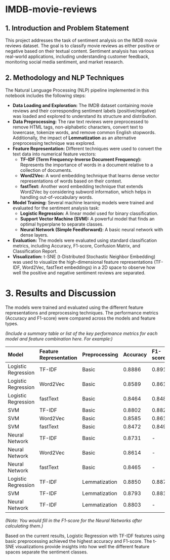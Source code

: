 # IMDB-movie-reviews
## 1. Introduction and Problem Statement

This project addresses the task of sentiment analysis on the IMDB movie reviews dataset. The goal is to classify movie reviews as either positive or negative based on their textual content. Sentiment analysis has various real-world applications, including understanding customer feedback, monitoring social media sentiment, and market research.

## 2. Methodology and NLP Techniques

The Natural Language Processing (NLP) pipeline implemented in this notebook includes the following steps:

*   **Data Loading and Exploration:** The IMDB dataset containing movie reviews and their corresponding sentiment labels (positive/negative) was loaded and explored to understand its structure and distribution.
*   **Data Preprocessing:** The raw text reviews were preprocessed to remove HTML tags, non-alphabetic characters, convert text to lowercase, tokenize words, and remove common English stopwords. Additionally, the impact of **Lemmatization** as an alternative preprocessing technique was explored.
*   **Feature Representation:** Different techniques were used to convert the text data into numerical feature vectors:
    *   **TF-IDF (Term Frequency-Inverse Document Frequency):** Represents the importance of words in a document relative to a collection of documents.
    *   **Word2Vec:** A word embedding technique that learns dense vector representations of words based on their context.
    *   **fastText:** Another word embedding technique that extends Word2Vec by considering subword information, which helps in handling out-of-vocabulary words.
*   **Model Training:** Several machine learning models were trained and evaluated for the sentiment analysis task:
    *   **Logistic Regression:** A linear model used for binary classification.
    *   **Support Vector Machine (SVM):** A powerful model that finds an optimal hyperplane to separate classes.
    *   **Neural Network (Simple Feedforward):** A basic neural network with dense layers.
*   **Evaluation:** The models were evaluated using standard classification metrics, including Accuracy, F1-score, Confusion Matrix, and Classification Report.
*   **Visualization:** t-SNE (t-Distributed Stochastic Neighbor Embedding) was used to visualize the high-dimensional feature representations (TF-IDF, Word2Vec, fastText embeddings) in a 2D space to observe how well the positive and negative sentiment reviews are separated.

# 3. Results and Discussion

The models were trained and evaluated using the different feature representations and preprocessing techniques. The performance metrics (Accuracy and F1-score) were compared across the models and feature types.

*(Include a summary table or list of the key performance metrics for each model and feature combination here. For example:)*

| Model               | Feature Representation | Preprocessing   | Accuracy | F1-score |
| :------------------ | :--------------------- | :-------------- | :------- | :------- |
| Logistic Regression | TF-IDF                 | Basic           | 0.8886   | 0.8910   |
| Logistic Regression | Word2Vec               | Basic           | 0.8589   | 0.8612   |
| Logistic Regression | fastText               | Basic           | 0.8464   | 0.8486   |
| SVM                 | TF-IDF                 | Basic           | 0.8802   | 0.8825   |
| SVM                 | Word2Vec               | Basic           | 0.8585   | 0.8612   |
| SVM                 | fastText               | Basic           | 0.8472   | 0.8495   |
| Neural Network      | TF-IDF                 | Basic           | 0.8731   | -        |
| Neural Network      | Word2Vec               | Basic           | 0.8614   | -        |
| Neural Network      | fastText               | Basic           | 0.8465   | -        |
| Logistic Regression | TF-IDF                 | Lemmatization   | 0.8850   | 0.8874   |
| SVM                 | TF-IDF                 | Lemmatization   | 0.8793   | 0.8815   |
| Neural Network      | TF-IDF                 | Lemmatization   | 0.8803   | -        |
*(Note: You would fill in the F1-score for the Neural Networks after calculating them.)*

Based on the current results, Logistic Regression with TF-IDF features using basic preprocessing achieved the highest accuracy and F1-score. The t-SNE visualizations provide insights into how well the different feature spaces separate the sentiment classes.
